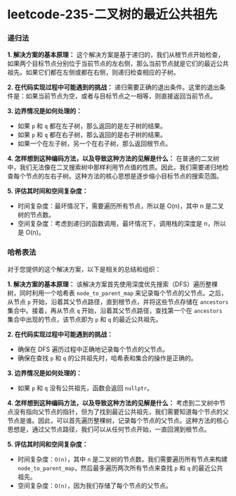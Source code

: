 # leetcode-235-二叉树的最近公共祖先

### 递归法

**1. 解决方案的基本原理：**
这个解决方案是基于递归的，我们从根节点开始检查，如果两个目标节点分别位于当前节点的左右侧，那么当前节点就是它们的最近公共祖先。如果它们都在左侧或都在右侧，则递归检查相应的子树。

**2. 在代码实现过程中可能遇到的挑战：**
递归需要正确的退出条件。这里的退出条件是：如果当前节点为空，或者与目标节点之一相等，则直接返回当前节点。

**3. 边界情况是如何处理的：**
- 如果 `p` 和 `q` 都在左子树，那么返回的是左子树的结果。
- 如果 `p` 和 `q` 都在右子树，那么返回的是右子树的结果。
- 如果一个在左子树，另一个在右子树，那么返回根节点。

**4. 怎样想到这种编码方法，以及导致这种方法的见解是什么：**
在普通的二叉树中，我们无法像在二叉搜索树中那样利用节点值的性质。因此，我们需要递归地检查每个节点的左右子树。这种方法的核心思想是逐步缩小目标节点的搜索范围。

**5. 评估其时间和空间复杂度：**
- 时间复杂度：最坏情况下，需要遍历所有节点，所以是 O(n)，其中 n 是二叉树的节点数。
- 空间复杂度：考虑到递归的函数调用，最坏情况下，调用栈的深度是 n，所以是 O(n)。


### 哈希表法
对于您提供的这个解决方案，以下是相关的总结和组织：

**1. 解决方案的基本原理：**
该解决方案首先使用深度优先搜索（DFS）遍历整棵树，同时利用一个哈希表 `node_to_parent_map` 来记录每个节点的父节点。之后，从节点 `p` 开始，沿着其父节点路径，直到根节点，并将这些节点存储在 `ancestors` 集合中。接着，再从节点 `q` 开始，沿着其父节点路径，查找第一个在 `ancestors` 集合中出现的节点，该节点即为 `p` 和 `q` 的最近公共祖先。

**2. 在代码实现过程中可能遇到的挑战：**
- 确保在 DFS 遍历过程中正确地记录每个节点的父节点。
- 确保在查找 `p` 和 `q` 的公共祖先时，哈希表和集合的操作是正确的。

**3. 边界情况是如何处理的：**
- 如果 `p` 和 `q` 没有公共祖先，函数会返回 `nullptr`。

**4. 怎样想到这种编码方法，以及导致这种方法的见解是什么：**
考虑到二叉树中节点没有指向父节点的指针，但为了找到最近公共祖先，我们需要知道每个节点的父节点是谁。因此，可以首先遍历整棵树，记录每个节点的父节点。这种方法的核心思想是，通过父节点路径，我们可以从任何节点开始，一直回溯到根节点。

**5. 评估其时间和空间复杂度：**
- 时间复杂度：`O(n)`，其中 `n` 是二叉树的节点数。我们需要遍历所有节点来构建 `node_to_parent_map`，然后最多遍历两次所有节点来查找 `p` 和 `q` 的最近公共祖先。
- 空间复杂度：`O(n)`，因为我们存储了每个节点的父节点。

